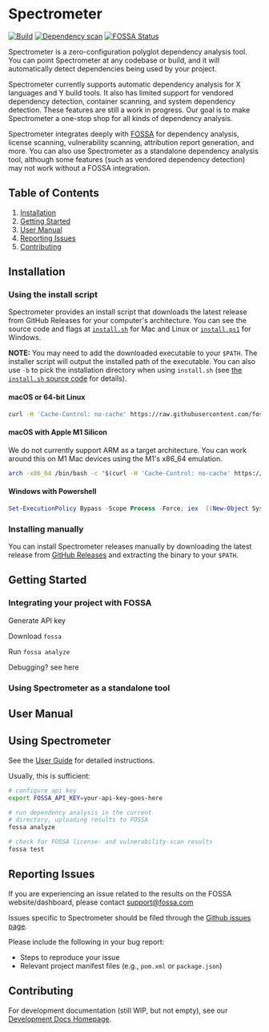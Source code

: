 # Spectrometer

[![Build](https://github.com/fossas/spectrometer/actions/workflows/build.yml/badge.svg)](https://github.com/fossas/spectrometer/actions/workflows/build.yml)
[![Dependency scan](https://github.com/fossas/spectrometer/actions/workflows/dependency-scan.yml/badge.svg)](https://github.com/fossas/spectrometer/actions/workflows/dependency-scan.yml)
[![FOSSA Status](https://app.fossa.com/api/projects/custom%2B1%2Fgithub.com%2Ffossas%2Fspectrometer.svg?type=shield)](https://app.fossa.com/projects/custom%2B1%2Fgithub.com%2Ffossas%2Fspectrometer?ref=badge_shield)

Spectrometer is a zero-configuration polyglot dependency analysis tool. You can point Spectrometer at any codebase or build, and it will automatically detect dependencies being used by your project.

<!-- TODO: Flesh out X and Y. Ideally, link to reference documentation. -->
Spectrometer currently supports automatic dependency analysis for X languages and Y build tools. It also has limited support for vendored dependency detection, container scanning, and system dependency detection. These features are still a work in progress. Our goal is to make Spectrometer a one-stop shop for all kinds of dependency analysis.

Spectrometer integrates deeply with [FOSSA](https://fossa.com) for dependency analysis, license scanning, vulnerability scanning, attribution report generation, and more. You can also use Spectrometer as a standalone dependency analysis tool, although some features (such as vendored dependency detection) may not work without a FOSSA integration.

## Table of Contents

1. [Installation](#installation)
2. [Getting Started](#getting-started)
3. [User Manual](#user-guide)
4. [Reporting Issues](#reporting-issues)
5. [Contributing](#contributing)

## Installation

### Using the install script

Spectrometer provides an install script that downloads the latest release from GitHub Releases for your computer's architecture. You can see the source code and flags at [`install.sh`](https://github.com/fossas/spectrometer/blob/master/install.sh) for Mac and Linux or [`install.ps1`](https://github.com/fossas/spectrometer/blob/master/install.ps1) for Windows.

**NOTE:** You may need to add the downloaded executable to your `$PATH`. The installer script will output the installed path of the executable. You can also use `-b` to pick the installation directory when using `install.sh` (see [the `install.sh` source code](https://github.com/fossas/spectrometer/blob/master/install.sh) for details).

#### macOS or 64-bit Linux

```bash
curl -H 'Cache-Control: no-cache' https://raw.githubusercontent.com/fossas/spectrometer/master/install.sh | bash
```

#### macOS with Apple M1 Silicon

We do not currently support ARM as a target architecture. You can work around this on M1 Mac devices using the M1's x86_64 emulation.

```bash
arch -x86_64 /bin/bash -c "$(curl -H 'Cache-Control: no-cache' https://raw.githubusercontent.com/fossas/spectrometer/master/install.sh)"
```

#### Windows with Powershell

```powershell
Set-ExecutionPolicy Bypass -Scope Process -Force; iex  ((New-Object System.Net.WebClient).DownloadString('https://raw.githubusercontent.com/fossas/spectrometer/master/install.ps1'))
```

### Installing manually

You can install Spectrometer releases manually by downloading the latest release from [GitHub Releases](https://github.com/fossas/spectrometer/releases) and extracting the binary to your `$PATH`.

## Getting Started

### Integrating your project with FOSSA

Generate API key

Download `fossa`

Run `fossa analyze`

Debugging? see here

### Using Spectrometer as a standalone tool

## User Manual

## Using Spectrometer

See the [User Guide](docs/userguide.md) for detailed instructions.

Usually, this is sufficient:

``` sh
# configure api key
export FOSSA_API_KEY=your-api-key-goes-here

# run dependency analysis in the current
# directory, uploading results to FOSSA
fossa analyze

# check for FOSSA license- and vulnerability-scan results
fossa test
```


## Reporting Issues

If you are experiencing an issue related to the results on the FOSSA
website/dashboard, please contact [support@fossa.com](mailto:support@fossa.com)

Issues specific to Spectrometer should be filed through the [Github issues
page](https://github.com/fossas/spectrometer/issues/new).

Please include the following in your bug report:

- Steps to reproduce your issue
- Relevant project manifest files (e.g., `pom.xml` or `package.json`)

## Contributing

For development documentation (still WIP, but not empty), see our [Development
Docs Homepage](devdocs/index.md).
